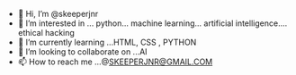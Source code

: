 - 👋 Hi, I’m @skeeperjnr
- 👀 I’m interested in ... python... machine learning... artificial intelligence.... ethical hacking
- 🌱 I’m currently learning ...HTML, CSS , PYTHON
- 💞️ I’m looking to collaborate on ...AI
- 📫 How to reach me ...@SKEEPERJNR@GMAIL.COM  

<!---
skeeperjnr/skeeperjnr is a ✨ special ✨ repository because its `README.md` (this file) appears on your GitHub profile.
You can click the Preview link to take a look at your changes.
--->
